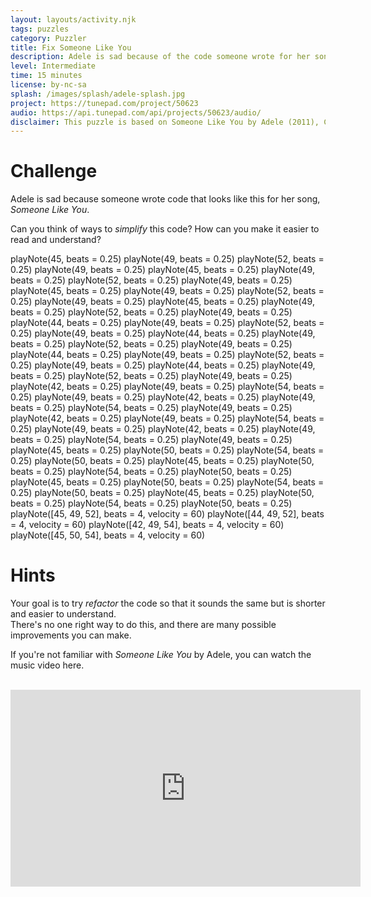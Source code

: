 ```yaml
---
layout: layouts/activity.njk
tags: puzzles
category: Puzzler
title: Fix Someone Like You
description: Adele is sad because of the code someone wrote for her song in TunePad. See if you can make the Python program better.
level: Intermediate
time: 15 minutes
license: by-nc-sa
splash: /images/splash/adele-splash.jpg
project: https://tunepad.com/project/50623
audio: https://api.tunepad.com/api/projects/50623/audio/
disclaimer: This puzzle is based on Someone Like You by Adele (2011), Columbia. For educational purposes only.
---
```

# Challenge
Adele is sad because someone wrote code that looks like this for her song, *Someone Like You*.

Can you think of ways to *simplify* this code? 
How can you make it easier to read and understand?

<tunepad-project name="Adele: Someone Like You" tempo="70" key="A major">
<tunepad-cell-list>
<tunepad-cell patch="grand-piano" name="Right Hand Part" uuid="right_hand" timeline="hidden" theme="light" class="tutorial" show-instrument="false">
playNote(45, beats = 0.25)
playNote(49, beats = 0.25)
playNote(52, beats = 0.25)
playNote(49, beats = 0.25)
playNote(45, beats = 0.25)
playNote(49, beats = 0.25)
playNote(52, beats = 0.25)
playNote(49, beats = 0.25)
playNote(45, beats = 0.25)
playNote(49, beats = 0.25)
playNote(52, beats = 0.25)
playNote(49, beats = 0.25)
playNote(45, beats = 0.25)
playNote(49, beats = 0.25)
playNote(52, beats = 0.25)
playNote(49, beats = 0.25)
playNote(44, beats = 0.25)
playNote(49, beats = 0.25)
playNote(52, beats = 0.25)
playNote(49, beats = 0.25)
playNote(44, beats = 0.25)
playNote(49, beats = 0.25)
playNote(52, beats = 0.25)
playNote(49, beats = 0.25)
playNote(44, beats = 0.25)
playNote(49, beats = 0.25)
playNote(52, beats = 0.25)
playNote(49, beats = 0.25)
playNote(44, beats = 0.25)
playNote(49, beats = 0.25)
playNote(52, beats = 0.25)
playNote(49, beats = 0.25)
playNote(42, beats = 0.25)
playNote(49, beats = 0.25)
playNote(54, beats = 0.25)
playNote(49, beats = 0.25)
playNote(42, beats = 0.25)
playNote(49, beats = 0.25)
playNote(54, beats = 0.25)
playNote(49, beats = 0.25)
playNote(42, beats = 0.25)
playNote(49, beats = 0.25)
playNote(54, beats = 0.25)
playNote(49, beats = 0.25)
playNote(42, beats = 0.25)
playNote(49, beats = 0.25)
playNote(54, beats = 0.25)
playNote(49, beats = 0.25)
playNote(45, beats = 0.25)
playNote(50, beats = 0.25)
playNote(54, beats = 0.25)
playNote(50, beats = 0.25)
playNote(45, beats = 0.25)
playNote(50, beats = 0.25)
playNote(54, beats = 0.25)
playNote(50, beats = 0.25)
playNote(45, beats = 0.25)
playNote(50, beats = 0.25)
playNote(54, beats = 0.25)
playNote(50, beats = 0.25)
playNote(45, beats = 0.25)
playNote(50, beats = 0.25)
playNote(54, beats = 0.25)
playNote(50, beats = 0.25)
</tunepad-cell>

<tunepad-cell patch="grand-piano" name="Left Hand Part" uuid="left_hand" timeline="hidden" theme="light" class="tutorial">
playNote([45, 49, 52], beats = 4, velocity = 60)
playNote([44, 49, 52], beats = 4, velocity = 60)
playNote([42, 49, 54], beats = 4, velocity = 60)
playNote([45, 50, 54], beats = 4, velocity = 60)
</tunepad-cell>
</tunepad-cell-list>
</tunepad-project>


# Hints
Your goal is to try *refactor* the code so that it sounds the same but is shorter and easier to understand.  
There's no one right way to do this, and there are many possible improvements you can make.

If you're not familiar with *Someone Like You* by Adele, you can watch the music video here.

<br>
<iframe width="560" height="315" src="https://www.youtube.com/embed/hLQl3WQQoQ0?si=b4HCCSVvrazshkXx" title="YouTube video player" frameborder="0" allow="accelerometer; autoplay; clipboard-write; encrypted-media; gyroscope; picture-in-picture; web-share" allowfullscreen></iframe>
<br><br>


